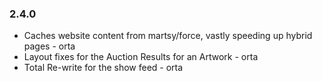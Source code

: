 ### 2.4.0

* Caches website content from martsy/force, vastly speeding up hybrid pages - orta
* Layout fixes for the Auction Results for an Artwork - orta
* Total Re-write for the show feed - orta
